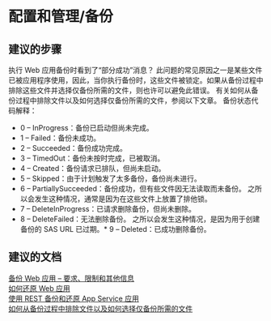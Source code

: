 <properties
    pageTitle="configuration and management/backup"
    description="配置和管理/备份"
    service="microsoft.web"
    resource="sites"
    authors="aashu"
    displayOrder=""
    selfHelpType="generic"
    supportTopicIds="32542208"
    resourceTags=""
    productPesIds="14748, 16170"
    cloudEnvironments="public"
/>


# 配置和管理/备份

## **建议的步骤**
执行 Web 应用备份时看到了“部分成功”消息？ 此问题的常见原因之一是某些文件已被应用程序使用，因此，当你执行备份时，这些文件被锁定。如果从备份过程中排除这些文件并选择仅备份所需的文件，则也许可以避免此错误。 有关如何从备份过程中排除文件以及如何选择仅备份所需的文件，参阅以下文章。 备份状态代码解释：

* 0 – InProgress：备份已启动但尚未完成。
* 1 – Failed：备份未成功。
* 2 – Succeeded：备份成功完成。
* 3 – TimedOut：备份未按时完成，已被取消。
* 4 – Created：备份请求已排队，但尚未启动。
* 5 – Skipped：由于计划触发了太多备份，备份尚未进行。
* 6 – PartiallySucceeded：备份成功，但有些文件因无法读取而未备份。 之所以会发生这种情况，通常是因为在这些文件上放置了排他锁。
* 7 – DeleteInProgress：已请求删除备份，但尚未删除。
* 8 – DeleteFailed：无法删除备份。 之所以会发生这种情况，是因为用于创建备份的 SAS URL 已过期。* 9 – Deleted：已成功删除备份。

## **建议的文档**
[备份 Web 应用 – 要求、限制和其他信息](https://azure.microsoft.com/documentation/articles/web-sites-backup/)<br>
[如何还原 Web 应用](https://azure.microsoft.com/documentation/articles/web-sites-restore/)<br>
[使用 REST 备份和还原 App Service 应用](https://github.com/Azure/azure-content/blob/master/articles/app-service-web/websites-csm-backup.md)<br>
[如何从备份过程中排除文件以及如何选择仅备份所需的文件](http://www.zainrizvi.io/2015/06/05/creating-partial-backups-of-your-site-with-azure-web-apps/)



<!--HONumber=Oct16_HO3-->


